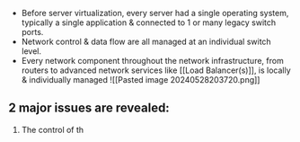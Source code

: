 - Before server virtualization, every server had a single operating system, typically a single application & connected to 1 or many legacy switch ports.
- Network control & data flow are all managed at an individual switch level.
- Every network component throughout the network infrastructure, from routers to advanced network services like [[Load Balancer(s)]], is locally & individually managed
![[Pasted image 20240528203720.png]]
## 2 major issues are revealed:
1. The control of th